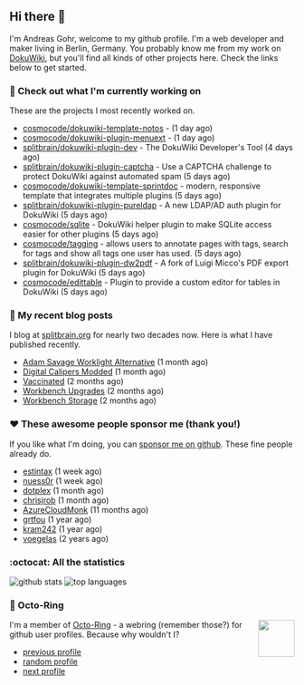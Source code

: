 ## Hi there :wave:

I'm Andreas Gohr, welcome to my github profile. I'm a web developer and maker living in Berlin, Germany. You probably know me from my work on [DokuWiki](https://github.com/splitbrain/dokuwiki), but you'll find all kinds of other projects here. Check the links below to get started.

### :hammer: Check out what I'm currently working on

These are the projects I most recently worked on.


- [cosmocode/dokuwiki-template-notos](https://github.com/cosmocode/dokuwiki-template-notos) -  (1 day ago)
- [cosmocode/dokuwiki-plugin-menuext](https://github.com/cosmocode/dokuwiki-plugin-menuext) -  (1 day ago)
- [splitbrain/dokuwiki-plugin-dev](https://github.com/splitbrain/dokuwiki-plugin-dev) - The DokuWiki Developer&#39;s Tool (4 days ago)
- [splitbrain/dokuwiki-plugin-captcha](https://github.com/splitbrain/dokuwiki-plugin-captcha) - Use a CAPTCHA challenge to protect DokuWiki against automated spam (5 days ago)
- [cosmocode/dokuwiki-template-sprintdoc](https://github.com/cosmocode/dokuwiki-template-sprintdoc) - modern, responsive template that integrates multiple plugins (5 days ago)
- [splitbrain/dokuwiki-plugin-pureldap](https://github.com/splitbrain/dokuwiki-plugin-pureldap) - A new LDAP/AD auth plugin for DokuWiki (5 days ago)
- [cosmocode/sqlite](https://github.com/cosmocode/sqlite) - DokuWiki helper plugin to make SQLite access easier for other plugins (5 days ago)
- [cosmocode/tagging](https://github.com/cosmocode/tagging) - allows users to annotate pages with tags, search for tags and show all tags one user has used. (5 days ago)
- [splitbrain/dokuwiki-plugin-dw2pdf](https://github.com/splitbrain/dokuwiki-plugin-dw2pdf) - A fork of Luigi Micco&#39;s PDF export plugin for DokuWiki (5 days ago)
- [cosmocode/edittable](https://github.com/cosmocode/edittable) - Plugin to provide a custom editor for tables in DokuWiki (5 days ago)

### :scroll: My recent blog posts

I blog at [splitbrain.org](https://www.splitbrain.org) for nearly two decades now. Here is what I have published recently.


- [Adam Savage Worklight Alternative](https://www.splitbrain.org/blog/2021-06/26-adam_savage_worklight_alternative) (1 month ago)
- [Digital Calipers Modded](https://www.splitbrain.org/blog/2021-06/11-digital_calipers_modded) (1 month ago)
- [Vaccinated](https://www.splitbrain.org/blog/2021-05/18-vaccinated) (2 months ago)
- [Workbench Upgrades](https://www.splitbrain.org/blog/2021-05/07-workbench_upgrades) (2 months ago)
- [Workbench Storage](https://www.splitbrain.org/blog/2021-05/01-storage_workbench) (2 months ago)

### :hearts:️ These awesome people sponsor me (thank you!)

If you like what I'm doing, you can [sponsor me on github](https://github.com/sponsors/splitbrain). These fine people already do.


- [estintax](https://github.com/estintax) (1 week ago)
- [nuess0r](https://github.com/nuess0r) (1 week ago)
- [dotplex](https://github.com/dotplex) (1 month ago)
- [chrisjrob](https://github.com/chrisjrob) (1 month ago)
- [AzureCloudMonk](https://github.com/AzureCloudMonk) (11 months ago)
- [grtfou](https://github.com/grtfou) (1 year ago)
- [kram242](https://github.com/kram242) (1 year ago)
- [voegelas](https://github.com/voegelas) (2 years ago)

### :octocat: All the statistics

 ![github stats](https://github-readme-stats.vercel.app/api?username=splitbrain&show_icons=true&hide_title=true)
![top languages](https://github-readme-stats.vercel.app/api/top-langs/?username=splitbrain&layout=compact)


### :octopus: Octo-Ring

<img width="64" height="65" src="https://octo-ring.com/static/img/octo.png" align="right" alt="">

I'm a member of [Octo-Ring](https://octo-ring.com/) - a webring (remember those?) for github user profiles. Because why wouldn't I? 

* [previous profile](https://octo-ring.com/p/splitbrain/prev)
* [random profile](https://octo-ring.com/p/splitbrain/random)
* [next profile](https://octo-ring.com/p/splitbrain/next)

